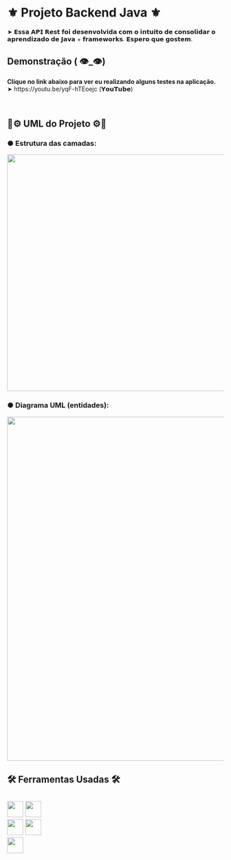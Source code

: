 <h1> ⚜️ Projeto Backend Java ⚜️</h1>
<p> ➤ 𝗘𝘀𝘀𝗮 𝗔𝗣𝗜 𝗥𝗲𝘀𝘁 𝗳𝗼𝗶 𝗱𝗲𝘀𝗲𝗻𝘃𝗼𝗹𝘃𝗶𝗱𝗮 𝗰𝗼𝗺 𝗼 𝗶𝗻𝘁𝘂𝗶𝘁𝗼 𝗱𝗲 𝗰𝗼𝗻𝘀𝗼𝗹𝗶𝗱𝗮𝗿  𝗼 𝗮𝗽𝗿𝗲𝗻𝗱𝗶𝘇𝗮𝗱𝗼 𝗱𝗲 𝗝𝗮𝘃𝗮 + 𝗳𝗿𝗮𝗺𝗲𝘄𝗼𝗿𝗸𝘀.
𝗘𝘀𝗽𝗲𝗿𝗼 𝗾𝘂𝗲 𝗴𝗼𝘀𝘁𝗲𝗺.</p>

<h2> Demonstração ( 👁️_👁️)</h2>
<p><strong> Clique no link abaixo para ver eu realizando alguns testes na aplicação. </strong> <br>
➤ https://youtu.be/yqF-hTEoejc (𝗬𝗼𝘂𝗧𝘂𝗯𝗲)
  
<br><h2> 💈⚙️ UML do Projeto ⚙💈</h2>

<h3> ● Estrutura das camadas: </h3>
<img src="https://user-images.githubusercontent.com/79023639/137562469-8007bda7-d827-411f-a3ed-d366505110eb.png" width=550/>

<h3> ● Diagrama UML (entidades): </h3>
<img src="https://user-images.githubusercontent.com/79023639/137563632-fd573be4-6006-47f7-94dc-a535d1fb3653.png" width=800/>
  
  <h2>🛠️ Ferramentas Usadas 🛠️ <h2>
<img height="37em" src="https://img.shields.io/badge/Java-ED8B00?style=for-the-badge&logo=java&logoColor=white"/>
<img height="37em" src="https://img.shields.io/badge/Hibernate-808080?style=for-the-badge&logo=Hibernate&logoColor=white"/><br>
<img height="37em" src="https://img.shields.io/badge/JPA-%230077B5?style=for-the-badge&logo=JPA&logoColor=white"/>
<img height="37em" src="https://camo.githubusercontent.com/281c069a2703e948b536500b9fd808cb4fb2496b3b66741db4013a2c89e91986/68747470733a2f2f696d672e736869656c64732e696f2f62616467652f506f737467726553514c2d3331363139323f7374796c653d666f722d7468652d6261646765266c6f676f3d706f737467726573716c266c6f676f436f6c6f723d7768697465" 
data-canonical-src="https://img.shields.io/badge/PostgreSQL-316192?style=for-the-badge&amp;logo=postgresql&amp;logoColor=white" style="max-width: 100%;"><br>
<img height="37em" src="https://img.shields.io/badge/Spring-6DB33F?style=for-the-badge&logo=spring&logoColor=white"/>
